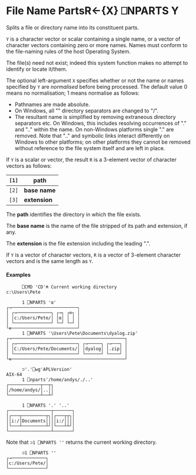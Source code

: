 




<h1 class="heading"><span class="name">File Name Parts</span><span class="command">R←{X} ⎕NPARTS Y</span></h1>

Splits a file or directory name into its constituent parts.


`Y` is a character vector or scalar containing a single name, or a vector of character vectors containing zero or more names. Names must conform to the file-naming rules of the host Operating System.


The file(s) need not exist; indeed this system function makes no attempt to identify or locate it/them.



The optional left-argument `X` specifies whether or not the name or names specified by `Y` are *normalised* before being processed. The default value 0 means no normalisation; 1 means normalise as follows:

- Pathnames are made absolute.
- On Windows, all "\" directory separators are changed to "/".
- The resultant name is simplified by removing extraneous directory separators etc. On Windows, this includes resolving occurrences of "." and ".."  within the name. On non-Windows platforms single "." are removed. Note that ".." and symbolic links interact differently on Windows to other platforms; on other platforms they cannot be removed without reference to the file system itself and are left in place. 

If `Y` is a scalar or vector, the result `R` is a 3-element vector of character vectors as follows:


| `[1]` | **path** |
| --- | ---  |
| `[2]` | **base name** |
| `[3]` | **extension** |


The **path** identifies the directory in which the file exists.


The **base name** is the name of the file stripped of its path and extension, if any.


The **extension** is the file extension including the leading ".".


If `Y` is a vector of character vectors, `R` is a vector of 3-element character vectors and is the same length as `Y`.

#### Examples
```apl
      ⎕CMD 'CD'⍝ Current working directory
c:\Users\Pete
			
      1 ⎕NPARTS 'α'
┌→─────────────────────────┐
│ ┌→─────────────┐ ┌→┐ ┌⊖┐ │
│ │c:/Users/Pete/│ │α│ │ │ │
│ └──────────────┘ └─┘ └─┘ │
└∊─────────────────────────┘
      1 ⎕NPARTS '\Users\Pete\Documents\dyalog.zip'
┌→───────────────────────────────────────────┐
│ ┌→───────────────────────┐ ┌→─────┐ ┌→───┐ │
│ │C:/Users/Pete/Documents/│ │dyalog│ │.zip│ │
│ └────────────────────────┘ └──────┘ └────┘ │
└∊───────────────────────────────────────────┘

      ⊃'.'⎕wg'APLVersion'
AIX-64
      1 ⎕nparts'/home/andys/./..'
┌────────────┬──┬┐
│/home/andys/│..││
└────────────┴──┴┘

      1 ⎕NPARTS '.' '..'
┌────────────────┬───────┐
│┌───┬─────────┬┐│┌───┬┬┐│
││i:/│Documents││││i:/││││
│└───┴─────────┴┘│└───┴┴┘│
└────────────────┴───────┘		

```



Note that `⊃1 ⎕NPARTS ''` returns the current working directory.
```apl
      ⊃1 ⎕NPARTS ''
┌→─────────────┐
│c:/Users/Pete/│
└──────────────┘

```



